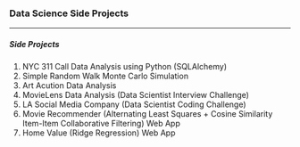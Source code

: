 ### Data Science Side Projects

---
##### Side Projects 

1. NYC 311 Call Data Analysis using Python (SQLAlchemy)
2. Simple Random Walk Monte Carlo Simulation
3. Art Acution Data Analysis
4. MovieLens Data Analysis (Data Scientist Interview Challenge)
5. LA Social Media Company (Data Scientist Coding Challenge)
6. Movie Recommender (Alternating Least Squares + Cosine Similarity Item-Item Collaborative Filtering) Web App
6. Home Value (Ridge Regression) Web App